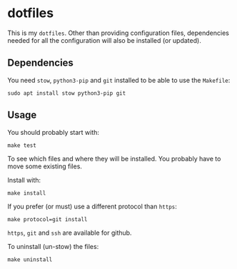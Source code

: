 # dotfiles

This is my `dotfiles`. Other than providing configuration files, dependencies needed for all the configuration will also be installed (or updated).

## Dependencies
You need `stow`, `python3-pip` and `git` installed to be able to use the `Makefile`:

    sudo apt install stow python3-pip git

## Usage
You should probably start with:

    make test

To see which files and where they will be installed. You probably have to move some existing files.

Install with:

    make install

If you prefer (or must) use a different protocol than `https`:

    make protocol=git install

`https`, `git` and `ssh` are available for github.

To uninstall (un-stow) the files:

    make uninstall


